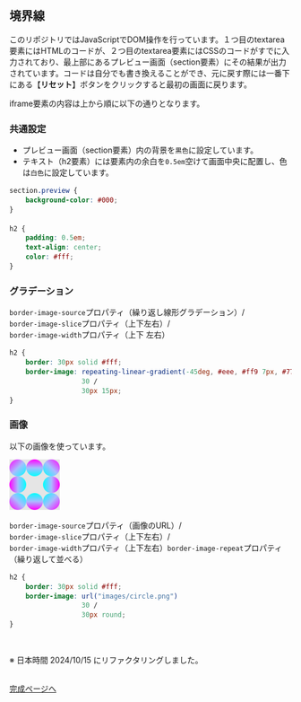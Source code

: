 ## 境界線

このリポジトリではJavaScriptでDOM操作を行っています。１つ目のtextarea要素にはHTMLのコードが、２つ目のtextarea要素にはCSSのコードがすでに入力されており、最上部にあるプレビュー画面（section要素）にその結果が出力されています。コードは自分でも書き換えることができ、元に戻す際には一番下にある【**リセット**】ボタンをクリックすると最初の画面に戻ります。

iframe要素の内容は上から順に以下の通りとなります。

### 共通設定
- プレビュー画面（section要素）内の背景を`黒色`に設定しています。
- テキスト（h2要素）には要素内の余白を`0.5em`空けて画面中央に配置し、色は`白色`に設定しています。

```css
section.preview {
    background-color: #000;
}

h2 {
    padding: 0.5em;
    text-align: center;
    color: #fff;
}
```

### グラデーション

`border-image-source`プロパティ（繰り返し線形グラデーション）/<br>
`border-image-slice`プロパティ（上下左右）/<br>
`border-image-width`プロパティ（上下 左右）

```css
h2 {
    border: 30px solid #fff;
    border-image: repeating-linear-gradient(-45deg, #eee, #ff9 7px, #777 35px)
                  30 /
                  30px 15px;
}
```

### 画像

以下の画像を使っています。

<img src="image/images/circle.png/" alt="境界線の画像" width="90" />

`border-image-source`プロパティ（画像のURL）/<br>
`border-image-slice`プロパティ（上下左右）/<br>
`border-image-width`プロパティ（上下左右）`border-image-repeat`プロパティ（繰り返して並べる）

```css
h2 {
    border: 30px solid #fff;
    border-image: url("images/circle.png") 
                  30 /
                  30px round;
}
```
<br>

※ 日本時間 2024/10/15 にリファクタリングしました。
<br><br>

[完成ページへ](https://yscyber.github.io/border/ "https://yscyber.github.io/border/")
